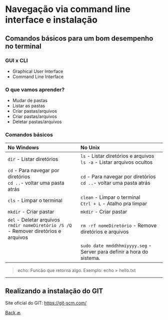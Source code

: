 # Navegação via command line interface e instalação
## Comandos básicos para um bom desempenho no terminal
### GUI x CLI
- Graphical User Interface
- Command Line Interface

### O que vamos aprender?
- Mudar de pastas
- Listar as pastas
- Criar pastas/arquivos
- Criar pastas/arquivos
- Deletar pastas/arquivos

### Comandos básicos
| No Windows | No Unix |
| :- | :- |
| `dir` - Listar diretórios | `ls` - Listar diretórios e arquivos <br/> `ls -a` - Listar arquivos ocultos |
| `cd` - Para navegar por diretórios <br/> `cd ..`- voltar uma pasta atrás | `cd` - Para navegar por diretórios <br/> `cd ..`- voltar uma pasta atrás |
| `cls` - Limpar o terminal | `clean` - Limpar o terminal <br/> `Ctrl + L` - Atalho pra limpar |
| `mkdir` - Criar pastar | `mkdir` - Criar pastar |
| `del` - Deletar arquivos <br/> `rmdir nomeDiretório /S /Q` - Remover diretórios e arquivos | `rm -rf nomeDiretório` - Remove diretórios e arquivos |
|  | `sudo date mmddhhmiyyyy.seg` - Server para definir a hora do sistema. |

> echo: Funcão que retorna algo. Exemplo: echo > hello.txt

---
## Realizando a instalação do GIT
Site oficial do GIT: <https://git-scm.com/>

[Back :back:](../README.md)
